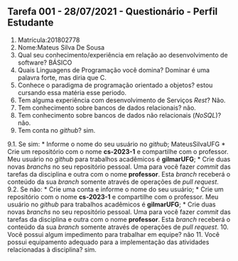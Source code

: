 ## Tarefa 001 - 28/07/2021 - Questionário - Perfil Estudante

1. Matrícula:201802778
2. Nome:Mateus Silva De Sousa
3. Qual seu conhecimento/experiência em relação ao desenvolvimento de software? BÁSICO
4. Quais Linguagens de Programação você domina? Dominar é uma palavra forte, mas diria que C.
5. Conhece o paradigma de programação orientado a objetos? estou cursando essa matéria esse periodo. 
6. Tem alguma experiência com desenvolvimento de Serviços _Rest_? Não.
7. Tem conhecimento sobre bancos de dados relacionais? não.
8. Tem conhecimento sobre bancos de dados não relacionais (_NoSQL_)? não.
9. Tem conta no _github_? sim.

  9.1.  Se sim:
      * Informe o nome do seu usuário no _github_; MateusSilvaUFG
      * Crie um repositório com o nome **cs-2023-1** e compartilhe com o professor. Meu usuário no _github_ para trabalhos acadêmicos é **gilmarUFG**;
      * Crie duas novas _branchs_ no seu repositório pessoal. Uma para você fazer _commit_ das tarefas da disciplina e outra com o nome **professor**. Esta _branch_ receberá o conteúdo da sua _branch_ somente através de operações de _pull request_.
      9.2.  Se não:
      *  Crie uma conta e informe o nome do seu usuário;
      *  Crie um repositório com o nome **cs-2023-1** e compartilhe com o professor.  Meu usuário no _github_ para trabalhos acadêmicos é **gilmarUFG**;
      * Crie duas novas _branchs_ no seu repositório pessoal. Uma para você fazer _commit_ das tarefas da disciplina e outra com o nome **professor**. Esta _branch_ receberá o conteúdo da sua _branch_ somente através de operações de _pull request_.
10. Você possui algum impedimento para trabalhar em equipe? não
11. Você possui equipamento adequado para a implementação das atividades relacionadas à disciplina? sim.
